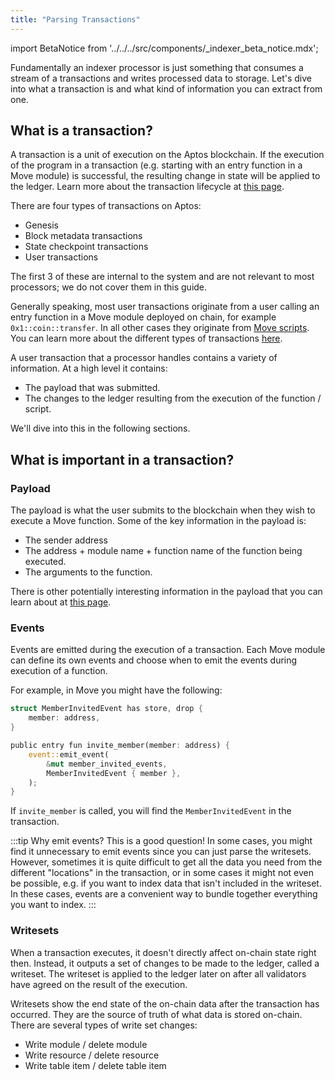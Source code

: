 ```yaml
---
title: "Parsing Transactions"
---
```


import BetaNotice from '../../../src/components/\_indexer_beta_notice.mdx';

<BetaNotice />

<!--
Things to add:
- We should have tabs for each language that mentions helper functions for extracting the thing you want. For example, if the user is trying to extract the entry function arguments, there should be a function like `get_entry_function_arguments` and we show how to use it in each language and where it comes from in the SDK.
-->

Fundamentally an indexer processor is just something that consumes a stream of a transactions and writes processed data to storage. Let's dive into what a transaction is and what kind of information you can extract from one.

## What is a transaction?

A transaction is a unit of execution on the Aptos blockchain. If the execution of the program in a transaction (e.g. starting with an entry function in a Move module) is successful, the resulting change in state will be applied to the ledger. Learn more about the transaction lifecycle at [this page](/concepts/blockchain/#life-of-a-transaction).

There are four types of transactions on Aptos:

- Genesis
- Block metadata transactions
- State checkpoint transactions
- User transactions

The first 3 of these are internal to the system and are not relevant to most processors; we do not cover them in this guide.

Generally speaking, most user transactions originate from a user calling an entry function in a Move module deployed on chain, for example `0x1::coin::transfer`. In all other cases they originate from [Move scripts](/move/move-on-aptos/scripts/index.md). You can learn more about the different types of transactions [here](../../concepts/txns-states##types-of-transactions).

A user transaction that a processor handles contains a variety of information. At a high level it contains:

- The payload that was submitted.
- The changes to the ledger resulting from the execution of the function / script.

We'll dive into this in the following sections.

## What is important in a transaction?

### Payload

The payload is what the user submits to the blockchain when they wish to execute a Move function. Some of the key information in the payload is:

- The sender address
- The address + module name + function name of the function being executed.
- The arguments to the function.

There is other potentially interesting information in the payload that you can learn about at [this page](/concepts/txns-states#contents-of-a-transaction).

### Events

Events are emitted during the execution of a transaction. Each Move module can define its own events and choose when to emit the events during execution of a function.

For example, in Move you might have the following:

```rust
struct MemberInvitedEvent has store, drop {
    member: address,
}

public entry fun invite_member(member: address) {
    event::emit_event(
        &mut member_invited_events,
        MemberInvitedEvent { member },
    );
}
```

If `invite_member` is called, you will find the `MemberInvitedEvent` in the transaction.

:::tip Why emit events?
This is a good question! In some cases, you might find it unnecessary to emit events since you can just parse the writesets. However, sometimes it is quite difficult to get all the data you need from the different "locations" in the transaction, or in some cases it might not even be possible, e.g. if you want to index data that isn't included in the writeset. In these cases, events are a convenient way to bundle together everything you want to index.
:::

### Writesets

When a transaction executes, it doesn't directly affect on-chain state right then. Instead, it outputs a set of changes to be made to the ledger, called a writeset. The writeset is applied to the ledger later on after all validators have agreed on the result of the execution.

Writesets show the end state of the on-chain data after the transaction has occurred. They are the source of truth of what data is stored on-chain. There are several types of write set changes:

- Write module / delete module
- Write resource / delete resource
- Write table item / delete table item

<!-- Add more information about writesets, ideally once have the helper functions. -->
